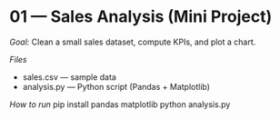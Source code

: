 # 01 — Sales Analysis (Mini Project)

*Goal:* Clean a small sales dataset, compute KPIs, and plot a chart.

*Files*
- sales.csv — sample data
- analysis.py — Python script (Pandas + Matplotlib)

*How to run*
pip install pandas matplotlib
python analysis.py
